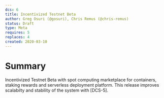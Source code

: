 ```yaml
---
dcs: 6
title: Incentivized Testnet Beta
author: Greg Osuri (@gosuri), Chris Remus (@chris-remus)
status: Draft
type: Meta
requires: 5
replaces: 4
created: 2020-03-10
---
```


# Summary

Incentivized Testnet Beta with spot computing marketplace for containers, staking rewards and serverless deployment platform. This release improves scalabilty and stability of the system with [DCS-5].
